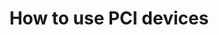 ---
lang: en
layout: doc
permalink: /doc/how-to-use-pci-devices/
redirect_from:
- /doc/pci-devices/
- /doc/assigning-devices/
- /en/doc/assigning-devices/
- /doc/AssigningDevices/
- /wiki/AssigningDevices/
redirect_to: https://qubes-doc-rst.readthedocs.io/en/latest/user/how-to-guides/how-to-use-pci-devices.html
ref: 197
title: How to use PCI devices
---